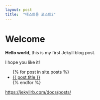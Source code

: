 ```yaml
---
layout: post
title:  "테스트용 포스트2"
---
```


# Welcome

**Hello world**, this is my first Jekyll blog post.

I hope you like it!

<ul>
  {% for post in site.posts %}
    <li>
      <a href="{{ post.url }}">{{ post.title }}</a>
    </li>
  {% endfor %}
</ul>

https://jekyllrb.com/docs/posts/

